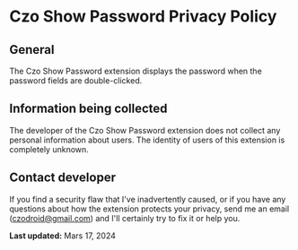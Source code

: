 # Czo Show Password Privacy Policy

## General

The Czo Show Password extension displays the password when the password fields are double-clicked.

## Information being collected

The developer of the Czo Show Password extension does not collect any personal information about users. The identity of users of this extension is completely unknown.

## Contact developer

If you find a security flaw that I've inadvertently caused, or if you have any questions about how the extension protects your privacy, send me an email (czodroid@gmail.com) and I'll certainly try to fix it or help you.

__Last updated:__ Mars 17, 2024
